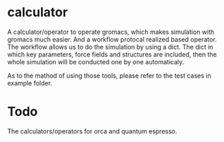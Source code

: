 # calculator
A calculator/operator to operate gromacs, which makes simulation with gromacs much easier. And a workflow protocal realized based operator. The workflow allows us to do the simulation by using a dict. The dict in which key parameters, force fields and structures are included, then the whole simulation will be conducted one by one automaticaly. 

As to the mathod of using those tools, please refer to the test cases in example folder.



# Todo

The calculators/operators for orca and quantum espresso.
